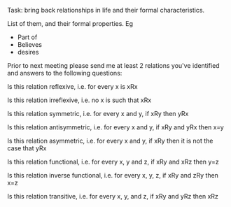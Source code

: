 Task: bring back relationships in life and their formal characteristics.  

List of them, and their formal properties. Eg 

  - Part of 
  - Believes 
  - desires 

Prior to next meeting please send me at least 2 relations you've identified and answers to the following questions:

Is this relation reflexive, i.e. for every x is xRx

Is this relation irreflexive, i.e. no x is such that xRx

Is this relation symmetric, i.e. for every x and y, if xRy then yRx

Is this relation antisymmetric, i.e. for every x and y, if xRy and yRx then x=y

Is this relation asymmetric, i.e. for every x and y, if xRy then it is not the case that yRx

Is this relation functional, i.e. for every x, y and z, if xRy and xRz then y=z

Is this relation inverse functional, i.e. for every x, y, z, if xRy and zRy then x=z

Is this relation transitive, i.e. for every x, y, and z, if xRy and yRz then xRz

